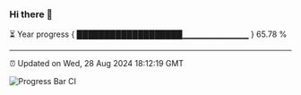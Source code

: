 ### Hi there 👋

⏳ Year progress { ███████████████████▁▁▁▁▁▁▁▁▁▁▁ } 65.78 %

---

⏰ Updated on Wed, 28 Aug 2024 18:12:19 GMT

![Progress Bar CI](https://github.com/Shyam-Makwana/GitHub-Actions-Demo/workflows/Progress%20Bar%20CI/badge.svg)
